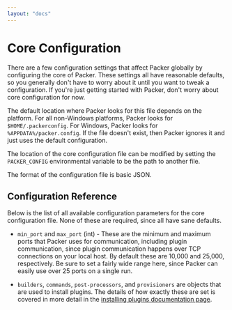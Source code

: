 ```yaml
---
layout: "docs"
---
```


# Core Configuration

There are a few configuration settings that affect Packer globally by
configuring the core of Packer. These settings all have reasonable defaults, so
you generally don't have to worry about it until you want to tweak
a configuration. If you're just getting started with Packer, don't worry
about core configuration for now.

The default location where Packer looks for this file depends on the
platform. For all non-Windows platforms, Packer looks for `$HOME/.packerconfig`.
For Windows, Packer looks for `%APPDATA%/packer.config`. If the file
doesn't exist, then Packer ignores it and just uses the default configuration.

The location of the core configuration file can be modified by setting
the `PACKER_CONFIG` environmental variable to be the path to another file.

The format of the configuration file is basic JSON.

## Configuration Reference

Below is the list of all available configuration parameters for the core
configuration file. None of these are required, since all have sane defaults.

* `min_port` and `max_port` (int) - These are the minimum and maximum
  ports that Packer uses for communication, including plugin
  communication, since plugin communication happens over TCP
  connections on your local host.  By default these are 10,000 and
  25,000, respectively. Be sure to set a fairly wide range here, since
  Packer can easily use over 25 ports on a single run.

* `builders`, `commands`, `post-processors`, and `provisioners` are objects that are used to
  install plugins. The details of how exactly these are set is covered
  in more detail in the [installing plugins documentation page](/docs/extend/plugins.html).
